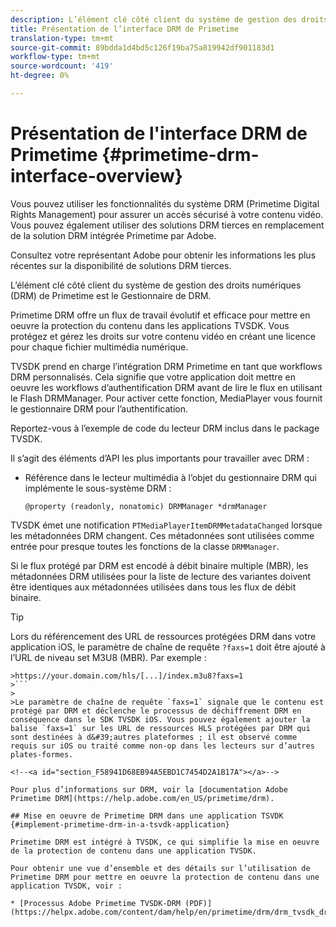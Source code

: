 ```yaml
---
description: L’élément clé côté client du système de gestion des droits numériques (DRM) de Primetime est le Gestionnaire de DRM.
title: Présentation de l’interface DRM de Primetime
translation-type: tm+mt
source-git-commit: 89bdda1d4bd5c126f19ba75a819942df901183d1
workflow-type: tm+mt
source-wordcount: '419'
ht-degree: 0%

---
```



# Présentation de l&#39;interface DRM de Primetime {#primetime-drm-interface-overview}

Vous pouvez utiliser les fonctionnalités du système DRM (Primetime Digital Rights Management) pour assurer un accès sécurisé à votre contenu vidéo. Vous pouvez également utiliser des solutions DRM tierces en remplacement de la solution DRM intégrée Primetime par Adobe.

Consultez votre représentant Adobe pour obtenir les informations les plus récentes sur la disponibilité de solutions DRM tierces.

L’élément clé côté client du système de gestion des droits numériques (DRM) de Primetime est le Gestionnaire de DRM.

<!--<a id="section_4DD54E085AB345FE9BE00865E56B28DB"></a>-->

Primetime DRM offre un flux de travail évolutif et efficace pour mettre en oeuvre la protection du contenu dans les applications TVSDK. Vous protégez et gérez les droits sur votre contenu vidéo en créant une licence pour chaque fichier multimédia numérique.

TVSDK prend en charge l’intégration DRM Primetime en tant que workflows DRM personnalisés. Cela signifie que votre application doit mettre en oeuvre les workflows d’authentification DRM avant de lire le flux en utilisant le Flash DRMManager. Pour activer cette fonction, MediaPlayer vous fournit le gestionnaire DRM pour l’authentification.

Reportez-vous à l’exemple de code du lecteur DRM inclus dans le package TVSDK.

Il s’agit des éléments d’API les plus importants pour travailler avec DRM :

* Référence dans le lecteur multimédia à l’objet du gestionnaire DRM qui implémente le sous-système DRM :

   ```
   @property (readonly, nonatomic) DRMManager *drmManager
   ```

<!--<a id="section_F986DB1EDD6F44CD8E57419CCA0921E8"></a>-->

TVSDK émet une notification `PTMediaPlayerItemDRMMetadataChanged` lorsque les métadonnées DRM changent. Ces métadonnées sont utilisées comme entrée pour presque toutes les fonctions de la classe `DRMManager`.

<!--<a id="section_223DCF63BAB6438792A85352A79044CC"></a>-->

Si le flux protégé par DRM est encodé à débit binaire multiple (MBR), les métadonnées DRM utilisées pour la liste de lecture des variantes doivent être identiques aux métadonnées utilisées dans tous les flux de débit binaire.

>[!TIP]
>
>Lors du référencement des URL de ressources protégées DRM dans votre application iOS, le paramètre de chaîne de requête `?faxs=1` doit être ajouté à l’URL de niveau set M3U8 (MBR). Par exemple :
>
>
```
>https://your.domain.com/hls/[...]/index.m3u8?faxs=1
>```
>
>Le paramètre de chaîne de requête `faxs=1` signale que le contenu est protégé par DRM et déclenche le processus de déchiffrement DRM en conséquence dans le SDK TVSDK iOS. Vous pouvez également ajouter la balise `faxs=1` sur les URL de ressources HLS protégées par DRM qui sont destinées à d&#39;autres plateformes ; il est observé comme requis sur iOS ou traité comme non-op dans les lecteurs sur d’autres plates-formes.

<!--<a id="section_F58941D68EB94A5EBD1C7454D2A1B17A"></a>-->

Pour plus d’informations sur DRM, voir la [documentation Adobe Primetime DRM](https://help.adobe.com/en_US/primetime/drm).

## Mise en oeuvre de Primetime DRM dans une application TSVDK {#implement-primetime-drm-in-a-tsvdk-application}

Primetime DRM est intégré à TVSDK, ce qui simplifie la mise en oeuvre de la protection de contenu dans une application TVSDK.

Pour obtenir une vue d’ensemble et des détails sur l’utilisation de Primetime DRM pour mettre en oeuvre la protection de contenu dans une application TVSDK, voir :

* [Processus Adobe Primetime TVSDK-DRM (PDF)](https://helpx.adobe.com/content/dam/help/en/primetime/drm/drm_tvsdk_drm_workflow.pdf)